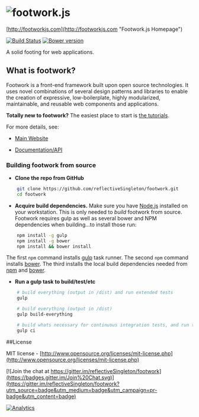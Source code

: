 ![footwork.js](https://raw.github.com/reflectiveSingleton/footwork/master/dist/gh-footwork-logo.png)
========
[http://footworkjs.com](http://footworkjs.com "Footwork.js Homepage")

[![Build Status](https://travis-ci.org/reflectiveSingleton/footwork.png?branch=master)](https://travis-ci.org/reflectiveSingleton/footwork) [![Bower version](https://badge.fury.io/bo/footwork.png)](http://badge.fury.io/bo/footwork)

A solid footing for web applications.

## What is footwork?

Footwork is a front-end framework built upon open source technologies. It uses novel combinations of several design patterns and libraries to enable the creation of expressive, low-boilerplate, highly modularized, maintainable, and reusable web components and applications.

**Totally new to footwork?** The easiest place to start is [the tutorials](http://latest-docs.footworkjs.com/tutorials).

For more details, see:

 * [Main Website](http://footworkjs.com/)

 * [Documentation/API](http://latest-docs.footworkjs.com/)

### Building footwork from source

* **Clone the repo from GitHub**

```bash
    git clone https://github.com/reflectiveSingleton/footwork.git
    cd footwork
```

* **Acquire build dependencies.** Make sure you have [Node.js](http://nodejs.org/) installed on your workstation. This is only needed to _build_ footwork from source. Footwork requires gulp as well as several bower and NPM dependencies when building...to install those run:

```bash
    npm install -g gulp
    npm install -g bower
    npm install && bower install
```      

The first `npm` command installs [gulp](http://gulpjs.com/) task runner. The second `npm` command installs [bower](http://bower.io/). The third installs the local build dependencies needed from [npm](https://www.npmjs.com/) and [bower](http://bower.io/).

* **Run a gulp task to build/test/etc**

```bash
    # build everything (output in /dist) and run extended tests
    gulp

    # build everything (output in /dist)
    gulp build-everything

    # build whats necessary for continuous integration tests, and run them
    gulp ci
```

##License

MIT license - [http://www.opensource.org/licenses/mit-license.php](http://www.opensource.org/licenses/mit-license.php)

[![Join the chat at https://gitter.im/reflectiveSingleton/footwork](https://badges.gitter.im/Join%20Chat.svg)](https://gitter.im/reflectiveSingleton/footwork?utm_source=badge&utm_medium=badge&utm_campaign=pr-badge&utm_content=badge)

[![Analytics](https://ga-beacon.appspot.com/UA-52543452-1/footwork/GITHUB-ROOT)](https://github.com/reflectiveSingleton/ga-beacon)

